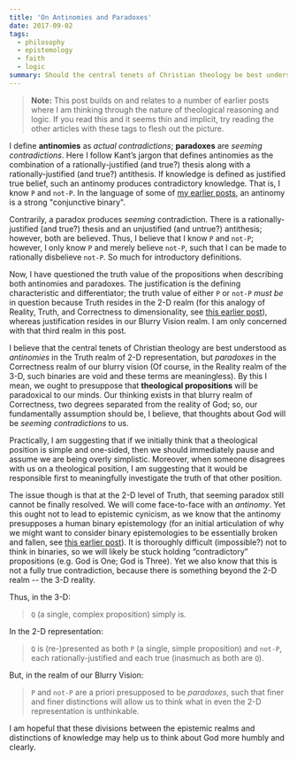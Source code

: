 ```yaml
---
title: 'On Antinomies and Paradoxes'
date: 2017-09-02
tags:
  - philosophy
  - epistemology
  - faith
  - logic
summary: Should the central tenets of Christian theology be best understood as <em>antinomies</em>, or <em>paradoxes</em>, or both?
---
```


> **Note:** This post builds on and relates to a number of earlier posts where I am thinking through the nature of theological reasoning and logic. If you read this and it seems thin and implicit, try reading the other articles with these tags to flesh out the picture.

I define **antinomies** as _actual contradictions_; **paradoxes** are _seeming contradictions_. Here I follow Kant’s jargon that defines antinomies as the combination of a rationally-justified (and true?) thesis along with a rationally-justified (and true?) antithesis. If knowledge is defined as justified true belief, such an antinomy produces contradictory knowledge. That is, I know `P` and `not-P`. In the language of some of [my earlier posts](http://fractaledmind.com/articles/conjunctive-binarism/), an antinomy is a strong "conjunctive binary".

Contrarily, a paradox produces _seeming_ contradiction. There is a rationally-justified (and true?) thesis and an unjustified (and untrue?) antithesis; however, both are believed. Thus, I believe that I know `P` and `not-P`; however, I only know `P` and merely believe `not-P`, such that I can be made to rationally disbelieve `not-P`. So much for introductory definitions.

Now, I have questioned the truth value of the propositions when describing both antinomies and paradoxes. The justification is the defining characteristic and differentiator; the truth value of either `P` or `not-P` _must be_ in question because Truth resides in the 2-D realm (for this analogy of Reality, Truth, and Correctness to dimensionality, see [this earlier post](http://fractaledmind.com/articles/degrees-of-separation/)), whereas justification resides in our Blurry Vision realm. I am only concerned with that third realm in this post.

I believe that the central tenets of Christian theology are best understood as _antinomies_ in the Truth realm of 2-D representation, but _paradoxes_ in the Correctness realm of our blurry vision (Of course, in the Reality realm of the 3-D, such binaries are void and these terms are meaningless). By this I mean, we ought to presuppose that **theological propositions** will be paradoxical to our minds. Our thinking exists in that blurry realm of Correctness, two degrees separated from the reality of God; so, our fundamentally assumption should be, I believe, that thoughts about God will be _seeming contradictions_ to us.

Practically, I am suggesting that if we initially think that a theological position is simple and one-sided, then we should immediately pause and assume we are being overly simplistic. Moreover, when someone disagrees with us on a theological position, I am suggesting that it would be responsible first to meaningfully investigate the truth of that other position.

The issue though is that at the 2-D level of Truth, that seeming paradox still cannot be finally resolved. We will come face-to-face with an _antinomy_. Yet this ought not to lead to epistemic cynicism, as we know that the antinomy presupposes a human binary epistemology (for an initial articulation of why we might want to consider binary epistemologies to be essentially broken and fallen, see [this earlier post](http://fractaledmind.com/articles/ruminations-on-a-credal-logic/)). It is thoroughly difficult (impossible?) not to think in binaries, so we will likely be stuck holding “contradictory” propositions (e.g. God is One; God is Three). Yet we also know that this is not a fully true contradiction, because there is something beyond the 2-D realm -- the 3-D reality.

Thus, in the 3-D:

>`Q` (a single, complex proposition) simply is.

In the 2-D representation:

>`Q` is (re-)presented as both `P` (a single, simple proposition) and `not-P`, each rationally-justified and each true (inasmuch as both are `Q`).

But, in the realm of our Blurry Vision:

>`P` and `not-P` are a priori presupposed to be _paradoxes_, such that finer and finer distinctions will allow us to think what in even the 2-D representation is unthinkable.

I am hopeful that these divisions between the epistemic realms and distinctions of knowledge may help us to think about God more humbly and clearly.
